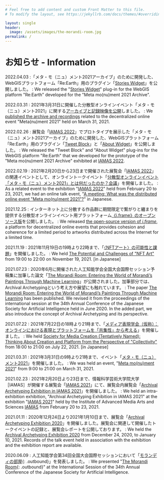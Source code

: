```yaml
---
# Feel free to add content and custom Front Matter to this file.
# To modify the layout, see https://jekyllrb.com/docs/themes/#overriding-theme-defaults

layout: single
header:
  image: /assets/images/the-morandi-room.jpg
permalink: /
---
```


<!-- from here -->
# お知らせ - Information

2022.04.03
:「メタ・モ（ニュ）メント2021アーカイブ」のために開発した、WebGISプラットフォーム「Re:Earth」用のプラグイン「[Stories Widget](https://github.com/archival-archetyping/stories-widget-reearth-plugin)」を公開しました。
: We released the "[Stories Widget]((https://github.com/archival-archetyping/stories-widget-reearth-plugin))" plug-in for the WebGIS platform "Re:Earth" developed for the "Meta mo(nu)ment 2021 Archive".

2022.03.31
: 2021年3月31日に開催した分散型オンラインイベント「メタ・モ（ニュ）メント2021」に関する[アーカイブと記録映像を公開](/meta-mo-nu-ment-2021/)しました。
: We [published the archive and recordings](/meta-mo-nu-ment-2021/) related to the decentralized online event "Meta(nu)ment 2021" held on March 31, 2021.

2022.02.26
: 展覧会「[IAMAS 2022](https://www.iamas.ac.jp/exhibit22/)」でプロトタイプを展示した「メタ・モ（ニュ）メント2021アーカイブ」のために開発した、WebGISプラットフォーム「Re:Earth」用のプラグイン「[Tweet Block](https://github.com/archival-archetyping/tweet-block-reearth-plugin)」と「[About Widget](https://github.com/archival-archetyping/about-widget-reearth-plugin)」を公開しました。
: We released the "Tweet Block" and "About Widget" plug-ins for the WebGIS platform "Re:Earth" that we developed for the prototype of the "Meta mo(nu)ment 2021 Archive" exhibited at [IAMAS 2022](https://www.iamas.ac.jp/exhibit22/).

2022.02.19
: 2021年2月20日から23日まで開催された展覧会「[IAMAS 2022](https://www.iamas.ac.jp/exhibit22/)」の関連イベントとして、オンライントークイベント「[分散型オンラインイベント「メタ・モ（ニュ）メント2021」とは何だったのか？会議](https://youtu.be/ZjFd5M2zf-4)」を開催しました。
: As a related event to the exhibition "[IAMAS 2022](https://www.iamas.ac.jp/exhibit22/)" held from February 20 to 23, 2021, we had an online talk event, "[A meeting: What was the distributed online event "Meta mo(nu)ment 2021"?](https://youtu.be/ZjFd5M2zf-4)" in Japanese.

2021.12.25
: インターネット上に分散する作品群に期間限定で繋がりと纏まりを提供する分散型オンラインイベント用プラットフォーム[《i.frame》のオープンソース版](https://github.com/archival-archetyping/i.frame)を公開しました。
: We released [the open-source version of *i.frame*](https://github.com/archival-archetyping/i.frame/blob/main/README_en.md), a platform for decentralized online events that provides cohesion and coherence for a limited period to artworks distributed across the Internet for a limited time.

2021.11.19
: 2021年11月19日の19時より22時まで、「[〈NFTアート〉の可能性と課題](/potential-and-challenges-of-nft-art/)」を開催しました。
: We held [The Potential and Challenges of "NFT Art"](/potential-and-challenges-of-nft-art/) from 19:00 to 22:00 on November 19, 2021. [in Japanese]

2021.07.23
: 2020年6月に開催された人工知能学会全国大会国際セッション予稿集に加筆した論文「[The Morandi Room: Entering the World of Morandi’s Paintings Through Machine Learning](https://doi.org/10.1007/978-3-030-73113-7_13)」が公開されました。加筆部分では、Archival Archetypingという考え方や展望にも触れています。
: The paper [The Morandi Room: Entering the World of Morandi’s Paintings Through Machine Learning](https://doi.org/10.1007/978-3-030-73113-7_13) has been published. We revised it from the proceedings of the international session at the 34th Annual Conference of the Japanese Society for Artificial Intelligence held in June 2020. In the added part, we also introduce the concept of Archival Archetyping and its perspective.

2021.07.22
: 2021年7月22日の18時より21時まで、「[メディア表現学会（仮称）：オンラインにおける表現とプラットフォームを「共集性」から考える](/society-for-media-creation-tentatively-named/)」を開催しました。
: We held [Society for Media Creation (Tentatively Named): Thinking About Creation and Platform from the Perspective of "Collectivity"](/society-for-media-creation-tentatively-named/) from 18:00 to 21:00 on July 22, 2021. [in Japanese]

2021.03.31
: 2021年3月31日の9時より21時まで、イベント「[メタ・モ（ニュ）メント2021](/meta-mo-nu-ment-2021/)」を開催しました。
: We was held an event, "[Meta mo(nu)ment 2021](/meta-mo-nu-ment-2021/)" from 9:00 to 21:00 on March 31, 2021.

2021.02.23
: 2021年2月20日より23日まで、情報科学芸術大学院大学［IAMAS］が開催する展覧会「[IAMAS 2021](https://www.iamas.ac.jp/exhibit21/)」にて、展覧会内展覧会「[Archival Archetyping Exhibition in IAMAS 2021](/iamas-2021/)」を開催しました。
: We held an intra-exhibition exhibition, "Archival Archetyping Exhibition in IAMAS 2021" at the exhibition "[IAMAS 2021](https://www.iamas.ac.jp/exhibit21/)" held by the Institute of Advanced Media Arts and Sciences [IAMAS](/iamas-2021/) from February 20 to 23, 2021.

2021.01.11
: 2020年12月24日より2021年1月10日まで、展覧会「[Archival Archetyping Exhibition 2020](/exhibition-2020/)」を開催しました。展覧会に関連して開催したトークイベントの記録と、展覧会レポートを公開しております。
: We held the [Archival Archetyping Exhibition 2020]((/exhibition-2020/)) from December 24, 2020, to January 10, 2021. Records of the talk event held in association with the exhibition and the exhibition report are available.

2020.06.09
: 人工知能学会第34回全国大会国際セッションにおいて「[モランディの部屋](https://www.jstage.jst.go.jp/article/pjsai/JSAI2020/0/JSAI2020_1G3ES504/_article/-char/ja/){: .outbound}」を発表しました。
: We presented "[The Morandi Room](https://www.jstage.jst.go.jp/article/pjsai/JSAI2020/0/JSAI2020_1G3ES504/_article/-char/en/){: .outbound}" at the International Session of the 34th Annual Conference of the Japanese Society for Artificial Intelligence.

<script>
function trackOutboundLink(event) {
  console.log(event.target.textContent);
  gtag('event', 'click', {
    event_category: 'outbound',
    event_label: event.target.textContent + ' ⇢ ' + event.target.href,
    transport_type: 'beacon',
    event_callback: function () {
      document.location = event.target.href;
    },
  });
}

document.querySelectorAll('a.outbound').forEach((item) => {
  item.addEventListener('click', trackOutboundLink);
});
</script>
